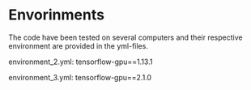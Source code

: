 # Envorinments

The code have been tested on several computers and their respective environment are provided in the yml-files.

environment_2.yml: tensorflow-gpu==1.13.1

environment_3.yml: tensorflow-gpu==2.1.0
